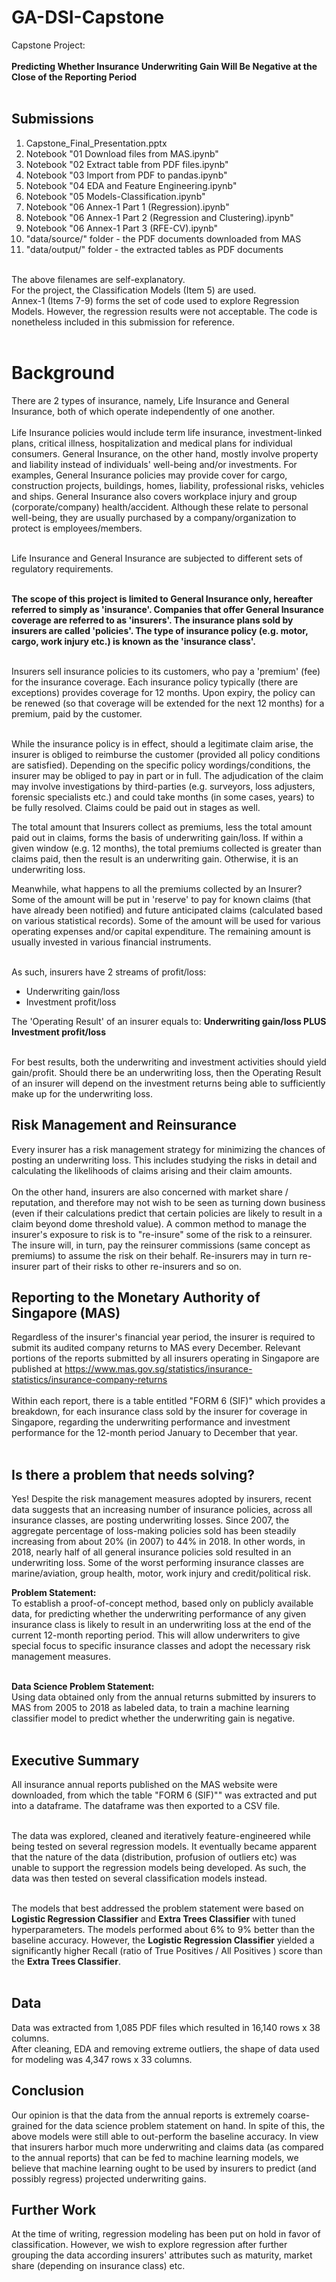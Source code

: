 # GA-DSI-Capstone
Capstone Project:<br><br>
**Predicting Whether Insurance Underwriting Gain Will Be Negative at the Close of the Reporting Period**
<br><br>

## Submissions
1) Capstone_Final_Presentation.pptx <br>
2) Notebook "01 Download files from MAS.ipynb" <br>
3) Notebook "02 Extract table from PDF files.ipynb" <br>
4) Notebook "03 Import from PDF to pandas.ipynb" <br>
5) Notebook "04 EDA and Feature Engineering.ipynb" <br>
6) Notebook "05 Models-Classification.ipynb" <br>
7) Notebook "06 Annex-1 Part 1 (Regression).ipynb" <br>
8) Notebook "06 Annex-1 Part 2 (Regression and Clustering).ipynb" <br>
9) Notebook "06 Annex-1 Part 3 (RFE-CV).ipynb" <br>
10) "data/source/" folder - the PDF documents downloaded from MAS
11) "data/output/" folder - the extracted tables as PDF documents

<br>The above filenames are self-explanatory.
<br>For the project, the Classification Models (Item 5) are used.
<br>Annex-1 (Items 7-9) forms the set of code used to explore Regression Models. However, the regression results were not acceptable. The code is nonetheless included in this submission for reference.<br><br>

# Background
There are 2 types of insurance, namely, Life Insurance and General Insurance, both of which operate independently of one another.<br><br>
Life Insurance policies would include term life insurance, investment-linked plans, critical illness, hospitalization and medical plans for individual consumers. General Insurance, on the other hand, mostly involve property and liability instead of individuals' well-being and/or investments. For examples, General Insurance policies may provide cover for cargo, construction projects, buildings, homes, liability, professional risks, vehicles and ships. General Insurance also covers workplace injury and group (corporate/company) health/accident. Although these relate to personal well-being, they are usually purchased by a company/organization to protect is employees/members.<br><br>

Life Insurance and General Insurance are subjected to different sets of regulatory requirements.<br><br>

**The scope of this project is limited to General Insurance only, hereafter referred to simply as 'insurance'. Companies that offer General Insurance coverage are referred to as 'insurers'. The insurance plans sold by insurers are called 'policies'. The type of insurance policy (e.g. motor, cargo, work injury etc.) is known as the 'insurance class'.**<br><br>

Insurers sell insurance policies to its customers, who pay a 'premium' (fee) for the insurance coverage. Each insurance policy typically (there are exceptions) provides coverage for 12 months. Upon expiry, the policy can be renewed (so that coverage will be extended for the next 12 months) for a premium, paid by the customer.<br><br>

While the insurance policy is in effect, should a legitimate claim arise, the insurer is obliged to reimburse the customer (provided all policy conditions are satisfied). Depending on the specific policy wordings/conditions, the insurer may be obliged to pay in part or in full. The adjudication of the claim may involve investigations by third-parties (e.g. surveyors, loss adjusters, forensic specialists etc.) and could take months (in some cases, years) to be fully resolved. Claims could be paid out in stages as well.

The total amount that Insurers collect as premiums, less the total amount paid out in claims, forms the basis of underwriting gain/loss. If within a given window (e.g. 12 months), the total premiums collected is greater than claims paid, then the result is an underwriting gain. Otherwise, it is an underwriting loss.

Meanwhile, what happens to all the premiums collected by an Insurer? Some of the amount will be put in 'reserve' to pay for known claims (that have already been notified) and future anticipated claims (calculated based on various statistical records). Some of the amount will be used for various operating expenses and/or capital expenditure. The remaining amount is usually invested in various financial instruments.<br><br>

As such, insurers have 2 streams of profit/loss:<br>
- Underwriting gain/loss
- Investment profit/loss

The 'Operating Result' of an insurer equals to: **Underwriting gain/loss PLUS Investment profit/loss**<br><br>

For best results, both the underwriting and investment activities should yield gain/profit. Should there be an underwriting loss, then the Operating Result of an insurer will depend on the investment returns being able to sufficiently make up for the underwriting loss.

## Risk Management and Reinsurance
Every insurer has a risk management strategy for minimizing the chances of posting an underwriting loss. This includes studying the risks in detail and calculating the likelihoods of claims arising and their claim amounts.<br><br>
On the other hand, insurers are also concerned with market share / reputation, and therefore may not wish to be seen as turning down business (even if their calculations predict that certain policies are likely to result in a claim beyond dome threshold value). A common method to manage the insurer's exposure to risk is to "re-insure" some of the risk to a reinsurer. The insure will, in turn, pay the reinsurer commissions (same concept as premiums) to assume the risk on their behalf. Re-insurers may in turn re-insurer part of their risks to other re-insurers and so on.

## Reporting to the Monetary Authority of Singapore (MAS)
Regardless of the insurer's financial year period, the insurer is required to submit its audited company returns to MAS every December. Relevant portions of the reports submitted by all insurers operating in Singapore are published at https://www.mas.gov.sg/statistics/insurance-statistics/insurance-company-returns <br><br>
Within each report, there is a table entitled "FORM 6 (SIF)" which provides a breakdown, for each insurance class sold by the insurer for coverage in Singapore, regarding the underwriting performance and investment performance for the 12-month period January to December that year.
<br><br>

## Is there a problem that needs solving?
Yes! Despite the risk management measures adopted by insurers, recent data suggests that an increasing number of insurance policies, across all insurance classes, are posting underwriting losses. Since 2007, the aggregate percentage of loss-making policies sold has been steadily increasing from about 20% (in 2007) to 44% in 2018. In other words, in 2018, nearly half of all general insurance policies sold resulted in an underwriting loss. Some of the worst performing insurance classes are marine/aviation, group health, motor, work injury and credit/political risk.

__Problem Statement:__
<br> To establish a proof-of-concept method, based only on publicly available data, for predicting whether the underwriting performance of any given insurance class is likely to result in an underwriting loss at the end of the current 12-month reporting period. This will allow underwriters to give special focus to specific insurance classes and adopt the necessary risk management measures.<br><br>

__Data Science Problem Statement:__
<br> Using data obtained only from the annual returns submitted by insurers to MAS from 2005 to 2018 as labeled data, to train a machine learning classifier model to predict whether the underwriting gain is negative.<br><br>

## Executive Summary
All insurance annual reports published on the MAS website were downloaded, from which the table "FORM 6 (SIF)"" was extracted and put into a dataframe. The dataframe was then exported to a CSV file.<br><br>

The data was explored, cleaned and iteratively feature-engineered while being tested on several regression models. It eventually became apparent that the nature of the data (distribution, profusion of outliers etc) was unable to support the regression models being developed. As such, the data was then tested on several classification models instead.<br><br>

The models that best addressed the problem statement were based on __Logistic Regression Classifier__ and __Extra Trees Classifier__  with tuned hyperparameters. The models performed about 6% to 9% better than the baseline accuracy. However, the __Logistic Regression Classifier__ yielded a significantly higher Recall (ratio of True Positives / All Positives ) score than the __Extra Trees Classifier__. <br><br>

## Data
Data was extracted from 1,085 PDF files which resulted in 16,140 rows x 38 columns.<br>
After cleaning, EDA and removing extreme outliers, the shape of data used for modeling was 4,347 rows x 33 columns.<br>

## Conclusion
Our opinion is that the data from the annual reports is extremely coarse-grained for the data science problem statement on hand. In spite of this, the above models were still able to out-perform the baseline accuracy. In view that insurers harbor much more underwriting and claims data (as compared to the annual reports) that can be fed to machine learning models, we believe that machine learning ought to be used by insurers to predict (and possibly regress) projected underwriting gains.

## Further Work
At the time of writing, regression modeling has been put on hold in favor of classification. However, we wish to explore regression after further grouping the data according insurers' attributes such as maturity, market share (depending on insurance class) etc.
